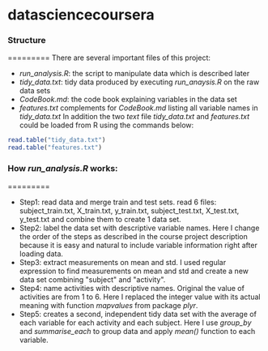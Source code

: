 # datasciencecoursera
### Structure
=========
There are several important files of this project:
  - *run_analysis.R*: the script to manipulate data which is described later
  - *tidy_data.txt*: tidy data produced by executing *run_anaysis.R* on the raw data sets
  - *CodeBook.md*: the code book explaining variables in the data set
  - *features.txt* complements for *CodeBook.md* listing all variable names in *tidy_data.txt*
In addition the two *text* file *tidy_data.txt* and *features.txt* could be loaded from R using the commands below:
```r
read.table("tidy_data.txt")
read.table("features.txt")
```

### How *run_analysis.R* works:
=========
  - Step1: read data and merge train and test sets. read 6 files: subject_train.txt, X_train.txt, y_train.txt, subject_test.txt, X_test.txt, y_test.txt and combine them to create 1 data set.
  - Step2: label the data set with descriptive variable names. Here I change the order of the steps as described in the course project description because it is easy and natural to include variable information right after loading data.
  - Step3: extract measurements on mean and std. I used regular expression to find measurements on mean and std and create a new data set combining "subject" and "activity".
  - Step4: name activities with descriptive names. Original the value of activities are from 1 to 6. Here I replaced the integer value with its actual meaning with function *mapvalues* from package *plyr*.
  - Step5: creates a second, independent tidy data set with the average of each variable for each activity and each subject. Here I use *group_by* and *summarise_each* to group data and apply *mean()* function to each variable.
